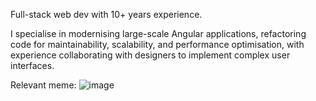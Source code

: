 Full-stack web dev with 10+ years experience.

I specialise in modernising large-scale Angular applications, refactoring code for maintainability, scalability, and performance optimisation, with experience collaborating with designers to implement complex user interfaces.

Relevant meme:
![image](https://github.com/Khazii/Khazii/assets/23261759/93a56c45-0d32-43f4-9b20-6b12c87d350e)
